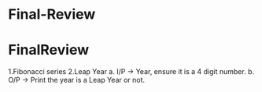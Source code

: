# Final-Review

# FinalReview

1.Fibonacci series
2.Leap Year
  a. I/P -> Year, ensure it is a 4 digit number.
  b. O/P -> Print the year is a Leap Year or not.
